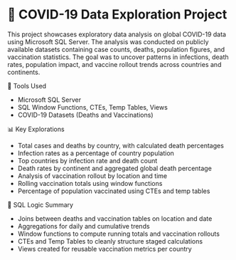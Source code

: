 # 🦠 COVID-19 Data Exploration Project  
This project showcases exploratory data analysis on global COVID-19 data using Microsoft SQL Server. The analysis was conducted on publicly available datasets containing case counts, deaths, population figures, and vaccination statistics. The goal was to uncover patterns in infections, death rates, population impact, and vaccine rollout trends across countries and continents.

🧰 Tools Used
- Microsoft SQL Server
- SQL Window Functions, CTEs, Temp Tables, Views
- COVID-19 Datasets (Deaths and Vaccinations)

📊 Key Explorations
- Total cases and deaths by country, with calculated death percentages
- Infection rates as a percentage of country population
- Top countries by infection rate and death count
- Death rates by continent and aggregated global death percentage
- Analysis of vaccination rollout by location and time
- Rolling vaccination totals using window functions
- Percentage of population vaccinated using CTEs and temp tables

🧮 SQL Logic Summary
- Joins between deaths and vaccination tables on location and date
- Aggregations for daily and cumulative trends
- Window functions to compute running totals and vaccination rollouts
- CTEs and Temp Tables to cleanly structure staged calculations
- Views created for reusable vaccination metrics per country



